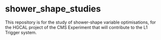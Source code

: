 # shower_shape_studies
This repository is for the study of shower-shape variable optimisations, for the HGCAL project of the CMS Experiment that will contribute to the L1 Trigger system.

